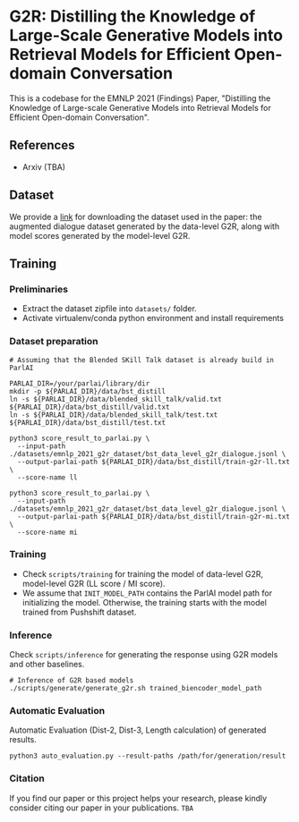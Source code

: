 # G2R: Distilling the Knowledge of Large-Scale Generative Models into Retrieval Models for Efficient Open-domain Conversation
This is a codebase for the EMNLP 2021 (Findings) Paper, "Distilling the Knowledge of Large-scale Generative Models into Retrieval Models for Efficient Open-domain Conversation".

## References
- Arxiv (TBA)

## Dataset
We provide a [link](https://drive.google.com/file/d/1OtPvaUZDlHG0btZ4EVen092xDnlOmzfx/view?usp=sharing) for downloading the dataset used in the paper: the augmented dialogue dataset generated by the data-level G2R, along with model scores generated by the model-level G2R. 

## Training
### Preliminaries
- Extract the dataset zipfile into `datasets/` folder.
- Activate virtualenv/conda python environment and install requirements

### Dataset preparation
```
# Assuming that the Blended SKill Talk dataset is already build in ParlAI

PARLAI_DIR=/your/parlai/library/dir
mkdir -p ${PARLAI_DIR}/data/bst_distill
ln -s ${PARLAI_DIR}/data/blended_skill_talk/valid.txt ${PARLAI_DIR}/data/bst_distill/valid.txt
ln -s ${PARLAI_DIR}/data/blended_skill_talk/test.txt ${PARLAI_DIR}/data/bst_distill/test.txt

python3 score_result_to_parlai.py \
  --input-path ./datasets/emnlp_2021_g2r_dataset/bst_data_level_g2r_dialogue.jsonl \
  --output-parlai-path ${PARLAI_DIR}/data/bst_distill/train-g2r-ll.txt \
  --score-name ll

python3 score_result_to_parlai.py \
  --input-path ./datasets/emnlp_2021_g2r_dataset/bst_data_level_g2r_dialogue.jsonl \
  --output-parlai-path ${PARLAI_DIR}/data/bst_distill/train-g2r-mi.txt \
  --score-name mi
```

### Training
- Check `scripts/training` for training the model of data-level G2R, model-level G2R (LL score / MI score).
- We assume that `INIT_MODEL_PATH` contains the ParlAI model path for initializing the model. Otherwise, the training starts with the model trained from Pushshift dataset.

### Inference
Check `scripts/inference` for generating the response using G2R models and other baselines.
```
# Inference of G2R based models
./scripts/generate/generate_g2r.sh trained_biencoder_model_path
```

### Automatic Evaluation
Automatic Evaluation (Dist-2, Dist-3, Length calculation) of generated results.
```
python3 auto_evaluation.py --result-paths /path/for/generation/result
```

### Citation
If you find our paper or this project helps your research, please kindly consider citing our paper in your publications.
```TBA```